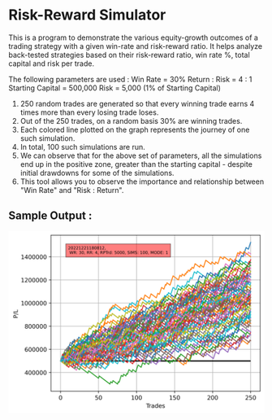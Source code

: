 # Risk-Reward Simulator 

This is a program to demonstrate the various equity-growth outcomes of a trading strategy with a given win-rate and risk-reward ratio. It helps analyze back-tested strategies based on their risk-reward ratio, win rate %, total capital and risk per trade. 

The following parameters are used : 
Win Rate = 30%
Return : Risk = 4 : 1
Starting Capital = 500,000
Risk = 5,000 (1% of Starting Capital)

1. 250 random trades are generated so that every winning trade earns 4 times more than every losing trade loses. 
2. Out of the 250 trades, on a random basis 30% are winning trades. 
3. Each colored line plotted on the graph represents the journey of one such simulation.
4. In total, 100 such simulations are run. 
5. We can observe that for the above set of parameters, all the simulations end up in the positive zone, greater than the starting capital - despite initial drawdowns for some of the simulations. 
6. This tool allows you to observe the importance and relationship between "Win Rate" and "Risk : Return". 



## Sample Output : 


<img src="plots/20221221180812_WR_30_RR_4_RPT_5000_SIMS_100_MODE_1.png" alt="Plot" width="800"/>
